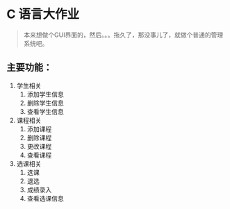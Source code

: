 # C 语言大作业

> 本来想做个GUI界面的，然后。。。拖久了，那没事儿了，就做个普通的管理系统吧。

## 主要功能：
1. 学生相关
    1. 添加学生信息
    2. 删除学生信息
    3. 查看学生信息
2. 课程相关
    1. 添加课程
    2. 删除课程
    3. 更改课程
    4. 查看课程
3. 选课相关
    1. 选课
    2. 退选
    3. 成绩录入
    4. 查看选课信息